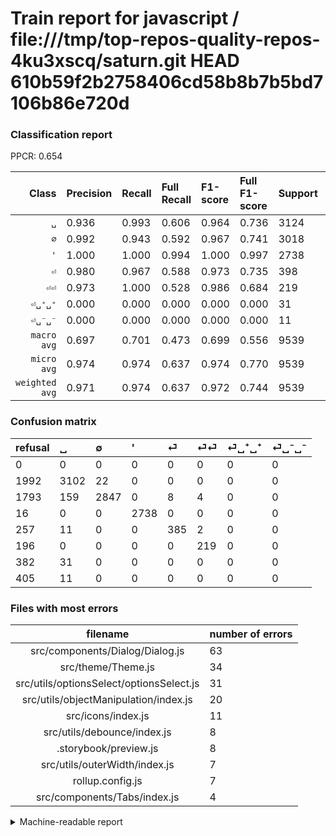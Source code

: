 # Train report for javascript / file:///tmp/top-repos-quality-repos-4ku3xscq/saturn.git HEAD 610b59f2b2758406cd58b8b7b5bd7106b86e720d

### Classification report

PPCR: 0.654

| Class | Precision | Recall | Full Recall | F1-score | Full F1-score | Support | Full Support | PPCR |
|------:|:----------|:-------|:------------|:---------|:---------|:--------|:-------------|:-----|
| `␣` | 0.936| 0.993| 0.606| 0.964| 0.736| 3124| 5116| 0.611 |
| `∅` | 0.992| 0.943| 0.592| 0.967| 0.741| 3018| 4811| 0.627 |
| `'` | 1.000| 1.000| 0.994| 1.000| 0.997| 2738| 2754| 0.994 |
| `⏎` | 0.980| 0.967| 0.588| 0.973| 0.735| 398| 655| 0.608 |
| `⏎⏎` | 0.973| 1.000| 0.528| 0.986| 0.684| 219| 415| 0.528 |
| `⏎␣⁺␣⁺` | 0.000| 0.000| 0.000| 0.000| 0.000| 31| 413| 0.075 |
| `⏎␣⁻␣⁻` | 0.000| 0.000| 0.000| 0.000| 0.000| 11| 416| 0.026 |
| `macro avg` | 0.697| 0.701| 0.473| 0.699| 0.556| 9539| 14580| 0.654 |
| `micro avg` | 0.974| 0.974| 0.637| 0.974| 0.770| 9539| 14580| 0.654 |
| `weighted avg` | 0.971| 0.974| 0.637| 0.972| 0.744| 9539| 14580| 0.654 |

### Confusion matrix

|refusal|  ␣| ∅| '| ⏎| ⏎⏎| ⏎␣⁺␣⁺| ⏎␣⁻␣⁻| 
|:---|:---|:---|:---|:---|:---|:---|:---|
|0 |0 |0 |0 |0 |0 |0 |0 |
|1992 |3102 |22 |0 |0 |0 |0 |0 |
|1793 |159 |2847 |0 |8 |4 |0 |0 |
|16 |0 |0 |2738 |0 |0 |0 |0 |
|257 |11 |0 |0 |385 |2 |0 |0 |
|196 |0 |0 |0 |0 |219 |0 |0 |
|382 |31 |0 |0 |0 |0 |0 |0 |
|405 |11 |0 |0 |0 |0 |0 |0 |

### Files with most errors

| filename | number of errors|
|:----:|:-----|
| src/components/Dialog/Dialog.js | 63 |
| src/theme/Theme.js | 34 |
| src/utils/optionsSelect/optionsSelect.js | 31 |
| src/utils/objectManipulation/index.js | 20 |
| src/icons/index.js | 11 |
| src/utils/debounce/index.js | 8 |
| .storybook/preview.js | 8 |
| src/utils/outerWidth/index.js | 7 |
| rollup.config.js | 7 |
| src/components/Tabs/index.js | 4 |

<details>
    <summary>Machine-readable report</summary>
```json
{
  "cl_report": {"\u0027": {"f1-score": 1.0, "precision": 1.0, "recall": 1.0, "support": 2738}, "macro avg": {"f1-score": 0.6986867174057789, "precision": 0.697333984312278, "recall": 0.7005191985906468, "support": 9539}, "micro avg": {"f1-score": 0.9740014676590838, "precision": 0.9740014676590838, "recall": 0.9740014676590838, "support": 9539}, "weighted avg": {"f1-score": 0.971903206736731, "precision": 0.9707590058207414, "recall": 0.9740014676590838, "support": 9539}, "\u2205": {"f1-score": 0.9672158994394429, "precision": 0.9923318229348205, "recall": 0.9433399602385686, "support": 3018}, "\u23ce": {"f1-score": 0.9734513274336284, "precision": 0.9796437659033079, "recall": 0.9673366834170855, "support": 398}, "\u23ce\u23ce": {"f1-score": 0.9864864864864865, "precision": 0.9733333333333334, "recall": 1.0, "support": 219}, "\u23ce\u2423\u207a\u2423\u207a": {"f1-score": 0.0, "precision": 0.0, "recall": 0.0, "support": 31}, "\u23ce\u2423\u207b\u2423\u207b": {"f1-score": 0.0, "precision": 0.0, "recall": 0.0, "support": 11}, "\u2423": {"f1-score": 0.9636533084808946, "precision": 0.936028968014484, "recall": 0.9929577464788732, "support": 3124}},
  "cl_report_full": {"\u0027": {"f1-score": 0.9970866715222142, "precision": 1.0, "recall": 0.9941902687000727, "support": 2754}, "macro avg": {"f1-score": 0.5562205437782737, "precision": 0.697333984312278, "recall": 0.4725413296215499, "support": 14580}, "micro avg": {"f1-score": 0.7704299514905262, "precision": 0.9740014676590838, "recall": 0.6372427983539095, "support": 14580}, "weighted avg": {"f1-score": 0.7437059317305263, "precision": 0.9164905761660851, "recall": 0.6372427983539095, "support": 14580}, "\u2205": {"f1-score": 0.74140625, "precision": 0.9923318229348205, "recall": 0.5917688630222407, "support": 4811}, "\u23ce": {"f1-score": 0.734732824427481, "precision": 0.9796437659033079, "recall": 0.5877862595419847, "support": 655}, "\u23ce\u23ce": {"f1-score": 0.684375, "precision": 0.9733333333333334, "recall": 0.5277108433734939, "support": 415}, "\u23ce\u2423\u207a\u2423\u207a": {"f1-score": 0.0, "precision": 0.0, "recall": 0.0, "support": 413}, "\u23ce\u2423\u207b\u2423\u207b": {"f1-score": 0.0, "precision": 0.0, "recall": 0.0, "support": 416}, "\u2423": {"f1-score": 0.7359430604982206, "precision": 0.936028968014484, "recall": 0.606333072713057, "support": 5116}},
  "ppcr": 0.6542524005486968
}
```
</details>
